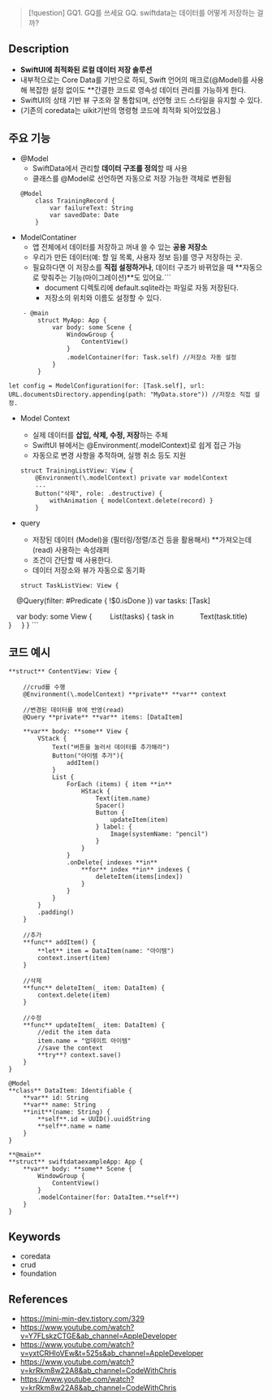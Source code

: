 > [!question] GQ1. GQ를 쓰세요
> GQ. swiftdata는 데이터를 어떻게 저장하는 걸까?

## Description

- **SwiftUI에 최적화된 로컬 데이터 저장 솔루션**
- 내부적으로는 Core Data를 기반으로 하되, Swift 언어의 매크로(@Model)를 사용해 복잡한 설정 없이도 **간결한 코드로 영속성 데이터 관리를 가능하게 한다.
- SwiftUI의 상태 기반 뷰 구조와 잘 통합되며, 선언형 코드 스타일을 유지할 수 있다.
- (기존의 coredata는 uikit기반의 명령형 코드에 최적화 되어있었음.)

## 주요 기능
- @Model
	- SwiftData에서 관리할 **데이터 구조를 정의**할 때 사용
	- 클래스를 @Model로 선언하면 자동으로 저장 가능한 객체로 변환됨
	```
	@Model 
		class TrainingRecord { 
			var failureText: String 
			var savedDate: Date 
		}
	```
- ModelContatiner
	- 앱 전체에서 데이터를 저장하고 꺼내 쓸 수 있는 **공용 저장소** 
	- 우리가 만든 데이터(예: 할 일 목록, 사용자 정보 등)를 영구 저장하는 곳.
	- 필요하다면 이 저장소를 **직접 설정하거나**, 데이터 구조가 바뀌었을 때 **자동으로 맞춰주는 기능(마이그레이션)**도 있어요.```
		- document 디렉토리에 default.sqlite라는 파일로 자동 저장된다.
		- 저장소의 위치와 이름도 설정할 수 있다.
```
	- @main
		struct MyApp: App {
		    var body: some Scene {
		        WindowGroup {
		            ContentView()
		        }
		        .modelContainer(for: Task.self) //저장소 자동 설정
		    }
		}
```
```
let config = ModelConfiguration(for: [Task.self], url: URL.documentsDirectory.appending(path: "MyData.store")) //저장소 직접 설정.
```

- Model Context
	- 실제 데이터를 **삽입, 삭제, 수정, 저장**하는 주체
	- SwiftUI 뷰에서는 @Environment(\.modelContext)로 쉽게 접근 가능
	- 자동으로 변경 사항을 추적하며, 실행 취소 등도 지원
	```
	struct TrainingListView: View { 
		@Environment(\.modelContext) private var modelContext 
		... 
		Button("삭제", role: .destructive) { 
			withAnimation { modelContext.delete(record) } 
		}
	```

- query
	- 저장된 데이터 (Model)을 (필터링/정렬/조건 등을 활용해서) **가져오는데(read) 사용하는 속성래퍼
	- 조건이 간단할 때 사용한다.
	- 데이터 저장소와 뷰가 자동으로 동기화
	```
	struct TaskListView: View {
    @Query(filter: #Predicate<Task> { !$0.isDone }) var tasks: [Task]

    var body: some View {
        List(tasks) { task in
            Text(task.title)
        }
    }
}
	```

## 코드 예시

```
**struct** ContentView: View {

    //crud를 수행
    @Environment(\.modelContext) **private** **var** context

    //변경된 데이터를 뷰에 반영(read)
    @Query **private** **var** items: [DataItem]

    **var** body: **some** View {
        VStack {
            Text("버튼을 눌러서 데이터를 추가해라")
            Button("아이템 추가"){
                addItem()
            }
            List {
                ForEach (items) { item **in**
                    HStack {
                        Text(item.name)
                        Spacer()
                        Button {
                            updateItem(item)
                        } label: {
                            Image(systemName: "pencil")
                        }
                    }
                }
                .onDelete{ indexes **in**
                    **for** index **in** indexes {
                        deleteItem(items[index])
                    }
                }
            }
        }
        .padding()
    }
    
    //추가
    **func** addItem() {
        **let** item = DataItem(name: "아이템")
        context.insert(item)
    }
    
	//삭제
    **func** deleteItem(_ item: DataItem) {
        context.delete(item)
    }
    
	//수정
    **func** updateItem(_ item: DataItem) {
        //edit the item data
        item.name = "업데이트 아이템"
        //save the context
        **try**? context.save()
    }
}
```


```
@Model
**class** DataItem: Identifiable {
    **var** id: String
    **var** name: String
    **init**(name: String) {
        **self**.id = UUID().uuidString
        **self**.name = name
    }
}
```

```
**@main**
**struct** swiftdataexampleApp: App {
    **var** body: **some** Scene {
        WindowGroup {
            ContentView()
        }
        .modelContainer(for: DataItem.**self**)
    }
}
```
## Keywords

- coredata
- crud
- foundation

## References

- https://mini-min-dev.tistory.com/329
- https://www.youtube.com/watch?v=Y7FLskzCTGE&ab_channel=AppleDeveloper
- https://www.youtube.com/watch?v=yxtCRHloVEw&t=525s&ab_channel=AppleDeveloper
- https://www.youtube.com/watch?v=krRkm8w22A8&ab_channel=CodeWithChris
- https://www.youtube.com/watch?v=krRkm8w22A8&ab_channel=CodeWithChris